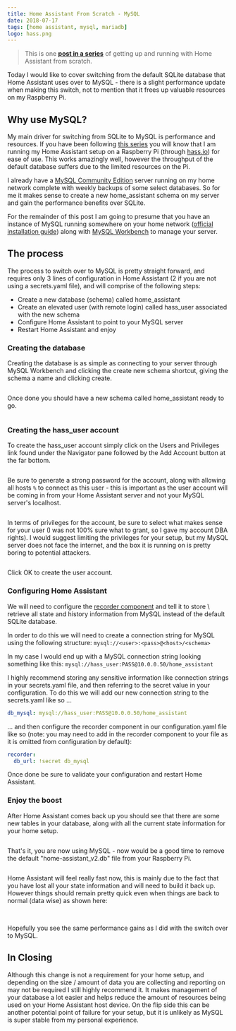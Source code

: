 ```yaml
---
title: Home Assistant From Scratch - MySQL
date: 2018-07-17
tags: [home assistant, mysql, mariadb]
logo: hass.png
---
```


> This is one **[post in a series](/blog/2018/2018-06-27/post/)** of getting up and running with Home Assistant from scratch.

Today I would like to cover switching from the default SQLite database that Home Assistant uses over to MySQL - there is a slight performance update when making this switch, not to mention that it frees up valuable resources on my Raspberry Pi.

## Why use MySQL?

My main driver for switching from SQLite to MySQL is performance and resources. If you have been following [this series](/series/) you will know that I am running my Home Assistant setup on a Raspberry Pi (through [hass.io](https://www.home-assistant.io/getting-started)) for ease of use. This works amazingly well, however the throughput of the default database suffers due to the limited resources on the Pi.

I already have a [MySQL Community Edition](https://www.mysql.com/products/community/) server running on my home network complete with weekly backups of some select databases. So for me it makes sense to create a new home_assistant schema on my server and gain the performance benefits over SQLite.

For the remainder of this post I am going to presume that you have an instance of MySQL running somewhere on your home network ([official installation guide](https://dev.mysql.com/doc/refman/8.0/en/windows-installation.html)) along with [MySQL Workbench](https://www.mysql.com/products/workbench/) to manage your server.

## The process

The process to switch over to MySQL is pretty straight forward, and requires only 3 lines of configuration in Home Assistant (2 if you are not using a secrets.yaml file), and will comprise of the following steps:

- Create a new database (schema) called home_assistant
- Create an elevated user (with remote login) called hass_user associated with the new schema
- Configure Home Assistant to point to your MySQL server
- Restart Home Assistant and enjoy

### Creating the database

Creating the database is as simple as connecting to your server through MySQL Workbench and clicking the create new schema shortcut, giving the schema a name and clicking create.

<img src="./001.png" alt="" />

Once done you should have a new schema called home_assistant ready to go.

<img src="./002.png" alt="" />

### Creating the hass_user account

To create the hass_user account simply click on the Users and Privileges link found under the Navigator pane followed by the Add Account button at the far bottom.

<img src="./003.png" alt="" />

Be sure to generate a strong password for the account, along with allowing all hosts `%` to connect as this user - this is important as the user account will be coming in from your Home Assistant server and not your MySQL server's localhost.

<img src="./004.png" alt="" />

In terms of privileges for the account, be sure to select what makes sense for your user (I was not 100% sure what to grant, so I gave my account DBA rights). I would suggest limiting the privileges for your setup, but my MySQL server does not face the internet, and the box it is running on is pretty boring to potential attackers.

<img src="./005.png" alt="" />

Click OK to create the user account.

### Configuring Home Assistant

We will need to configure the [recorder component](https://www.home-assistant.io/integrations/recorder/) and tell it to store \ retrieve all state and history information from MySQL instead of the default SQLite database.

In order to do this we will need to create a connection string for MySQL using the following structure: `mysql://<user>:<pass>@<host>/<schema>`

In my case I would end up with a MySQL connection string looking something like this: `mysql://hass_user:PASS@10.0.0.50/home_assistant`

I highly recommend storing any sensitive information like connection strings in your secrets.yaml file, and then referring to the secret value in your configuration. To do this we will add our new connection string to the secrets.yaml like so ...

```yaml
db_mysql: mysql://hass_user:PASS@10.0.0.50/home_assistant
```

... and then configure the recorder component in our configuration.yaml file like so (note: you may need to add in the recorder component to your file as it is omitted from configuration by default):

```yaml
recorder:
  db_url: !secret db_mysql
```

Once done be sure to validate your configuration and restart Home Assistant.

### Enjoy the boost

After Home Assistant comes back up you should see that there are some new tables in your database, along with all the current state information for your home setup.

<img src="./006.png" alt="" />

That's it, you are now using MySQL - now would be a good time to remove the default "home-assistant_v2.db" file from your Raspberry Pi.

<img src="./007.png" alt="" />

Home Assistant will feel really fast now, this is mainly due to the fact that you have lost all your state information and will need to build it back up. However things should remain pretty quick even when things are back to normal (data wise) as shown here:

<img src="./008.png" alt="" />

<img src="./009.png" alt="" />

Hopefully you see the same performance gains as I did with the switch over to MySQL.

## In Closing

Although this change is not a requirement for your home setup, and depending on the size / amount of data you are collecting and reporting on may not be required I still highly recommend it. It makes management of your database a lot easier and helps reduce the amount of resources being used on your Home Assistant host device. On the flip side this can be another potential point of failure for your setup, but it is unlikely as MySQL is super stable from my personal experience.
